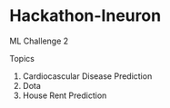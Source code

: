 # Hackathon-Ineuron
ML Challenge 2

Topics
1. Cardiocascular Disease Prediction
2. Dota
3. House Rent Prediction
